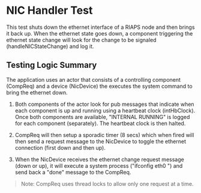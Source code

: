 # NIC Handler Test

This test shuts down the ethernet interface of a RIAPS node and then brings it back up.  When the ethernet state goes down, a component triggering the ethernet state change will look for the change to be signaled (handleNICStateChange) and log it.  

## Testing Logic Summary

The application uses an actor that consists of a controlling component (CompReq) and a device (NicDevice) the executes the system command to bring the ethernet down.  

1) Both components of the actor look for pub messages that indicate when each component is up and running using a heartbeat clock (intHbClock).  Once both components are available, "INTERNAL RUNNING" is logged for each component (separately).  The heartbeat clock is then halted.

2) CompReq will then setup a sporadic timer (8 secs) which when fired will then send a request message to the NicDevice to toggle the ethernet connection (first down and then up).

3) When the NicDevice receives the ethernet change request message (down or up), it will execute a system process ("ifconfig eth0 <down or up>") and send back a "done" message to the CompReq.

> Note: CompReq uses thread locks to allow only one request at a time.
